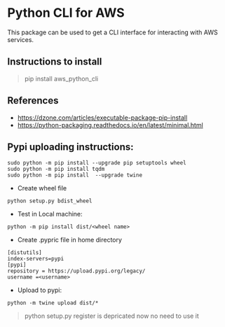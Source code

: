 # Python CLI for AWS

This package can be used to get a CLI interface for interacting with AWS services.

## Instructions to install

> pip install aws_python_cli

## References

- https://dzone.com/articles/executable-package-pip-install
- https://python-packaging.readthedocs.io/en/latest/minimal.html

## Pypi uploading instructions:

```
sudo python -m pip install --upgrade pip setuptools wheel
sudo python -m pip install tqdm
sudo python -m pip install  --upgrade twine
```

- Create wheel file

```
python setup.py bdist_wheel
```

- Test in Local machine:
```
python -m pip install dist/<wheel name>
```

- Create .pypric file in home directory

```
[distutils] 
index-servers=pypi
[pypi] 
repository = https://upload.pypi.org/legacy/ 
username =<username>
```


- Upload to pypi:

```
python -m twine upload dist/*
```

> python setup.py register is depricated now no need to use it